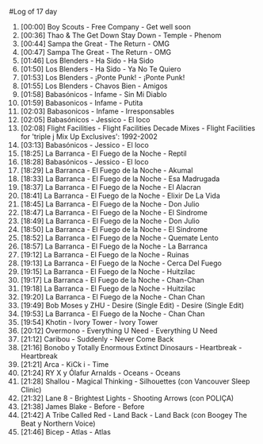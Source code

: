 #Log of 17 day

1. [00:00] Boy Scouts - Free Company - Get well soon
1. [00:36] Thao & The Get Down Stay Down - Temple - Phenom
1. [00:44] Sampa the Great - The Return - OMG
1. [00:47] Sampa The Great - The Return - OMG
1. [01:46] Los Blenders - Ha Sido - Ha Sido
1. [01:50] Los Blenders - Ha Sido - Ya No Te Quiero
1. [01:53] Los Blenders - ¡Ponte Punk! - ¡Ponte Punk!
1. [01:55] Los Blenders - Chavos Bien - Amigos
1. [01:58] Babasónicos - Infame - Sin Mi Diablo
1. [01:59] Babasonicos - Infame - Putita
1. [02:03] Babasonicos - Infame - Irresponsables
1. [02:05] Babasónicos - Jessico - El loco
1. [02:08] Flight Facilities - Flight Facilities Decade Mixes - Flight Facilities for 'triple j Mix Up Exclusives': 1992-2002
1. [03:13] Babasónicos - Jessico - El loco
1. [18:25] La Barranca - El Fuego de la Noche - Reptil
1. [18:28] Babasónicos - Jessico - El loco
1. [18:29] La Barranca - El Fuego de la Noche - Akumal
1. [18:33] La Barranca - El Fuego de la Noche - Esa Madrugada
1. [18:37] La Barranca - El Fuego de la Noche - El Alacran
1. [18:41] La Barranca - El Fuego de la Noche - Elixir De La Vida
1. [18:45] La Barranca - El Fuego de la Noche - Don Julio
1. [18:47] La Barranca - El Fuego de la Noche - El Sindrome
1. [18:49] La Barranca - El Fuego de la Noche - Don Julio
1. [18:50] La Barranca - El Fuego de la Noche - El Sindrome
1. [18:52] La Barranca - El Fuego de la Noche - Quemate Lento
1. [18:57] La Barranca - El Fuego de la Noche - La Barranca
1. [19:12] La Barranca - El Fuego de la Noche - Ruinas
1. [19:13] La Barranca - El Fuego de la Noche - Cerca Del Fuego
1. [19:15] La Barranca - El Fuego de la Noche - Huitzilac
1. [19:17] La Barranca - El Fuego de la Noche - Chan-Chan
1. [19:18] La Barranca - El Fuego de la Noche - Huitzilac
1. [19:20] La Barranca - El Fuego de la Noche - Chan Chan
1. [19:49] Bob Moses y ZHU - Desire (Single Edit) - Desire (Single Edit)
1. [19:53] La Barranca - El Fuego de la Noche - Chan Chan
1. [19:54] Khotin - Ivory Tower - Ivory Tower
1. [20:12] Overmono - Everything U Need - Everything U Need
1. [21:12] Caribou - Suddenly - Never Come Back
1. [21:16] Bonobo y Totally Enormous Extinct Dinosaurs - Heartbreak - Heartbreak
1. [21:21] Arca - KiCk i - Time
1. [21:24] RY X y Ólafur Arnalds - Oceans - Oceans
1. [21:28] Shallou - Magical Thinking - Silhouettes (con Vancouver Sleep Clinic)
1. [21:32] Lane 8 - Brightest Lights - Shooting Arrows (con POLIÇA)
1. [21:38] James Blake - Before - Before
1. [21:42] A Tribe Called Red - Land Back - Land Back (con Boogey The Beat y Northern Voice)
1. [21:46] Bicep - Atlas - Atlas
